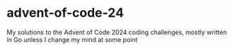 # advent-of-code-24
My solutions to the Advent of Code 2024 coding challenges, mostly written in Go unless I change my mind at some point

